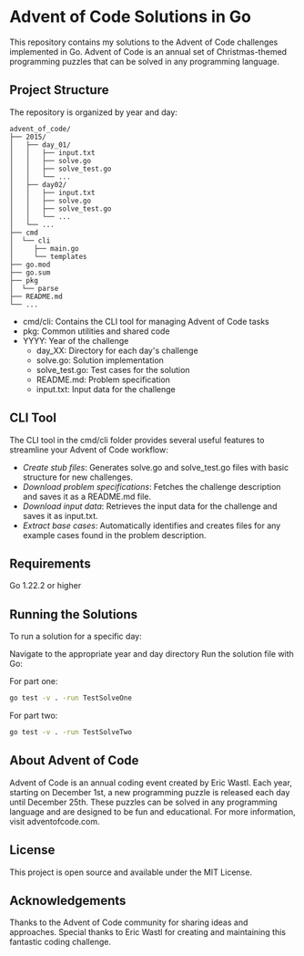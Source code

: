 # Advent of Code Solutions in Go

This repository contains my solutions to the Advent of Code challenges implemented in Go. Advent of Code is an annual set of Christmas-themed programming puzzles that can be solved in any programming language.

## Project Structure
The repository is organized by year and day:

```text
advent_of_code/
├── 2015/
│   ├── day_01/
│   │   ├── input.txt
│   │   ├── solve.go
│   │   ├── solve_test.go
│   │   └── ...
│   ├── day02/
│   │   ├── input.txt
│   │   ├── solve.go
│   │   ├── solve_test.go
│   │   └── ...
│   └── ...
├── cmd
│  └── cli
│     ├── main.go
│     └── templates
├── go.mod
├── go.sum
├── pkg
│  └── parse
├── README.md
└── ...
```
- cmd/cli: Contains the CLI tool for managing Advent of Code tasks
- pkg: Common utilities and shared code
- YYYY: Year of the challenge
  - day_XX: Directory for each day's challenge
  - solve.go: Solution implementation
  - solve_test.go: Test cases for the solution
  - README.md: Problem specification
  - input.txt: Input data for the challenge

## CLI Tool
The CLI tool in the cmd/cli folder provides several useful features to streamline your Advent of Code workflow:

- *Create stub files*: Generates solve.go and solve_test.go files with basic structure for new challenges.
- *Download problem specifications*: Fetches the challenge description and saves it as a README.md file.
- *Download input data*: Retrieves the input data for the challenge and saves it as input.txt.
- *Extract base cases*: Automatically identifies and creates files for any example cases found in the problem description.

## Requirements

Go 1.22.2 or higher 

## Running the Solutions
To run a solution for a specific day:

Navigate to the appropriate year and day directory
Run the solution file with Go:

For part one:

```bash
go test -v . -run TestSolveOne
```
For part two:

```bash
go test -v . -run TestSolveTwo
```

## About Advent of Code

Advent of Code is an annual coding event created by Eric Wastl. Each year, starting on December 1st, a new programming puzzle is released each day until December 25th. These puzzles can be solved in any programming language and are designed to be fun and educational. For more information, visit adventofcode.com.
 
## License

This project is open source and available under the MIT License.

## Acknowledgements

Thanks to the Advent of Code community for sharing ideas and approaches. Special thanks to Eric Wastl for creating and maintaining this fantastic coding challenge.
